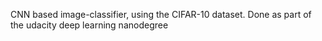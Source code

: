 CNN based image-classifier, using the CIFAR-10 dataset. Done as part of the udacity deep learning nanodegree
